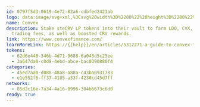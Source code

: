 ```yaml
---
id: 0797f5d3-0619-4e72-82a6-cdbfed2421ab
logo: data:image/svg+xml,%3Csvg%20width%3D%2280%22%20height%3D%2280%22%20viewBox%3D%220%200%2080%2080%22%20fill%3D%22none%22%20xmlns%3D%22http%3A%2F%2Fwww.w3.org%2F2000%2Fsvg%22%3E%0A%3Cg%20filter%3D%22url(%23filter0_f_200_1533)%22%3E%0A%3Cpath%20d%3D%22M46.1971%2042.3341H43.3342V53.7856H46.1971V42.3341Z%22%20fill%3D%22%23FE5958%22%2F%3E%0A%3Cpath%20d%3D%22M30.4516%2046.6284H34.7459V58.0797H30.4516V46.6284Z%22%20fill%3D%22%23FE5958%22%2F%3E%0A%3Cpath%20d%3D%22M39.04%2046.6284H41.9029V58.0797H39.04V46.6284Z%22%20fill%3D%22%23FE5958%22%2F%3E%0A%3Cpath%20d%3D%22M27.5885%2038.0399H19V49.4914H23.2943V53.7856H30.4515V42.3342H27.5885V38.0399Z%22%20fill%3D%22%23F4BA3D%22%2F%3E%0A%3Cpath%20d%3D%22M30.4515%2022.2942H23.2943V26.5886H19V38.0399H27.5885V33.7457H30.4515V22.2942Z%22%20fill%3D%22%2360D9A3%22%2F%3E%0A%3Cpath%20d%3D%22M30.4516%2018H34.7459V29.4515H30.4516V18Z%22%20fill%3D%22%231283FC%22%2F%3E%0A%3Cpath%20d%3D%22M43.3342%2022.2942H46.1971V33.7457H43.3342V22.2942Z%22%20fill%3D%22%231283FC%22%2F%3E%0A%3Cpath%20d%3D%22M41.9029%2018H39.04V29.4515H41.9029V18Z%22%20fill%3D%22%231283FC%22%2F%3E%0A%3Cpath%20d%3D%22M41.9029%2018H33.3142V22.2943H26.1572V26.5885H21.8629V49.4915H26.1572V53.7857H33.3142V58.08H41.9029V55.2172H50.4914V50.9228H54.7857V42.3343H46.1971V46.6285H41.9029V49.4915H34.7457V45.1972H30.4514V30.8828H34.7457V26.5885H41.9029V29.4515H46.1971V33.7457H54.7857V25.1572H50.4914V20.8628H41.9029V18Z%22%20fill%3D%22%23F9DBDB%22%2F%3E%0A%3C%2Fg%3E%0A%3Cpath%20d%3D%22M49.8043%2044.2542H46.9413V55.7056H49.8043V44.2542Z%22%20fill%3D%22%23FE5958%22%2F%3E%0A%3Cpath%20d%3D%22M34.0588%2048.5486H38.3531V59.9999H34.0588V48.5486Z%22%20fill%3D%22%23FE5958%22%2F%3E%0A%3Cpath%20d%3D%22M42.6472%2048.5486H45.5101V59.9999H42.6472V48.5486Z%22%20fill%3D%22%23FE5958%22%2F%3E%0A%3Cpath%20d%3D%22M31.1957%2039.96H22.6072V51.4114H26.9014V55.7057H34.0586V44.2542H31.1957V39.96Z%22%20fill%3D%22%23F4BA3D%22%2F%3E%0A%3Cpath%20d%3D%22M34.0586%2024.2142H26.9014V28.5086H22.6072V39.96H31.1957V35.6657H34.0586V24.2142Z%22%20fill%3D%22%2360D9A3%22%2F%3E%0A%3Cpath%20d%3D%22M34.0588%2019.92H38.3531V31.3715H34.0588V19.92Z%22%20fill%3D%22%231283FC%22%2F%3E%0A%3Cpath%20d%3D%22M46.9413%2024.2142H49.8043V35.6657H46.9413V24.2142Z%22%20fill%3D%22%231283FC%22%2F%3E%0A%3Cpath%20d%3D%22M45.5101%2019.92H42.6472V31.3715H45.5101V19.92Z%22%20fill%3D%22%231283FC%22%2F%3E%0A%3Cpath%20d%3D%22M45.5101%2019.92H36.9214V24.2143H29.7643V28.5086H25.4701V51.4115H29.7643V55.7058H36.9214V60H45.5101V57.1372H54.0986V52.8428H58.3928V44.2543H49.8043V48.5486H45.5101V51.4115H38.3528V47.1172H34.0586V32.8028H38.3528V28.5086H45.5101V31.3715H49.8043V35.6658H58.3928V27.0773H54.0986V22.7828H45.5101V19.92Z%22%20fill%3D%22%23313131%22%2F%3E%0A%3Cdefs%3E%0A%3Cfilter%20id%3D%22filter0_f_200_1533%22%20x%3D%229%22%20y%3D%228%22%20width%3D%2255.7857%22%20height%3D%2260.08%22%20filterUnits%3D%22userSpaceOnUse%22%20color-interpolation-filters%3D%22sRGB%22%3E%0A%3CfeFlood%20flood-opacity%3D%220%22%20result%3D%22BackgroundImageFix%22%2F%3E%0A%3CfeBlend%20mode%3D%22normal%22%20in%3D%22SourceGraphic%22%20in2%3D%22BackgroundImageFix%22%20result%3D%22shape%22%2F%3E%0A%3CfeGaussianBlur%20stdDeviation%3D%225%22%20result%3D%22effect1_foregroundBlur_200_1533%22%2F%3E%0A%3C%2Ffilter%3E%0A%3C%2Fdefs%3E%0A%3C%2Fsvg%3E%0A
name: Convex
description: Stake steCRV LP tokens into their vault to farm LDO, CVX, and
  trading fees, as well as boosted CRV rewards.
link: https://www.convexfinance.com/
learnMoreLink: https://{{help}}/en/articles/5312271-a-guide-to-convex-finance
tokens:
  - 62d6e448-346b-4d71-9688-6a043d5c25ee
  - 3a647da0-c0d8-4ebd-abce-bac0390880f4
categories:
  - 45ed7aa0-d088-48a8-a88a-c43ba0931783
  - e1e552f6-ff37-4185-a33f-4230cd45d7ff
networks:
  - 85d2c16e-7a34-4a16-8996-304b6673c6d0
ready: true
---
```

